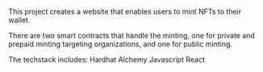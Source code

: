 This project creates a website that enables users to mint NFTs to their wallet. 

There are two smart contracts that handle the minting, one for private and prepaid minting targeting organizations, and one for public minting. 

The techstack includes:
Hardhat
Alchemy
Javascript
React

